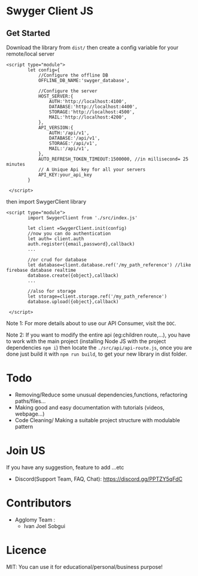 # Swyger Client JS

## Get Started
Download  the library from ``dist/``
then create a config variable for your remote/local server
```
<script type="module">
        let config={
            //Configure the offline DB
            OFFLINE_DB_NAME:'swyger_database',

            //Configure the server
            HOST_SERVER:{
                AUTH:'http://localhost:4100',
                DATABASE:'http://localhost:4400',
                STORAGE:'http://localhost:4500',
                MAIL:'http://localhost:4200',
            },
            API_VERSION:{
                AUTH:'/api/v1',
                DATABASE:'/api/v1',
                STORAGE:'/api/v1',
                MAIL:'/api/v1',
            },
            AUTO_REFRESH_TOKEN_TIMEOUT:1500000, //in millisecond= 25 minutes
            // A Unique Api key for all your servers
            API_KEY:your_api_key
        }

 </script>
```
then import SwygerClient library
```
<script type="module">
        import SwygerClient from './src/index.js'
        
        let client =SwygerClient.init(config)
        //now you can do authentication
        let auth= client.auth
        auth.register({email,password},callback)
        ...
        
        //or crud for database
        let database=client.database.ref('/my_path_reference') //like firebase database realtime
        database.create({object},callback)
        ...
        
        //also for storage
        let storage=client.storage.ref('/my_path_reference')
        database.upload({object},callback)

 </script>
```
Note 1: For more details about to use our API Consumer, visit the ``DOC``.

Note 2: If you want to modify the entire api (eg:children route,...), you have to work with the main project (installing Node JS with the project dependencies ``npm i``) then locate the ``./src/api/api-route.js``,
once you are done just build it with ``npm run build``, to get your new library in dist folder.

# Todo
- Removing/Reduce some unusual dependencies,functions, refactoring paths/files...
- Making good and easy documentation with tutorials (videos, webpage...)
- Code Cleaning/ Making a suitable project structure with modulable pattern

# Join US
If you have any suggestion, feature to add ...etc
- Discord(Support Team, FAQ, Chat): https://discord.gg/PPTZY5qFdC

# Contributors
- Agglomy Team :
    - Ivan Joel Sobgui
# Licence

MIT: You can use it for educational/personal/business purpose!